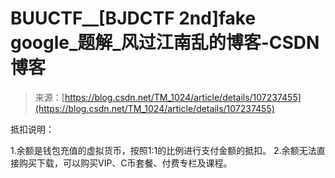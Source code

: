 <!--yml
category: 未分类
date: 2022-04-26 14:40:18
-->

# BUUCTF__[BJDCTF 2nd]fake google_题解_风过江南乱的博客-CSDN博客

> 来源：[https://blog.csdn.net/TM_1024/article/details/107237455](https://blog.csdn.net/TM_1024/article/details/107237455)

抵扣说明：

1.余额是钱包充值的虚拟货币，按照1:1的比例进行支付金额的抵扣。
2.余额无法直接购买下载，可以购买VIP、C币套餐、付费专栏及课程。